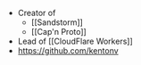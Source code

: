 - Creator of
    - [[Sandstorm]]
    - [[Cap'n Proto]]
- Lead of [[CloudFlare Workers]]
- https://github.com/kentonv
